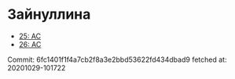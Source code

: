 # Зайнуллина
- [25: AC](25.md)
- [26: AC](26.md)

Commit: 6fc1401f1f4a7cb2f8a3e2bbd53622fd434dbad9
 fetched at: 20201029-101722
